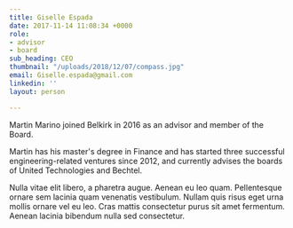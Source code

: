 ```yaml
---
title: Giselle Espada
date: 2017-11-14 11:08:34 +0000
role:
- advisor
- board
sub_heading: CEO
thumbnail: "/uploads/2018/12/07/compass.jpg"
email: Giselle.espada@gmail.com
linkedin: ''
layout: person

---
```

Martin Marino joined Belkirk in 2016 as an advisor and member of the Board.

Martin has his master's degree in Finance and has started three successful engineering-related ventures since 2012, and currently advises the boards of United Technologies and Bechtel.

Nulla vitae elit libero, a pharetra augue. Aenean eu leo quam. Pellentesque ornare sem lacinia quam venenatis vestibulum. Nullam quis risus eget urna mollis ornare vel eu leo. Cras mattis consectetur purus sit amet fermentum. Aenean lacinia bibendum nulla sed consectetur.